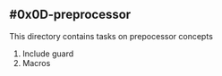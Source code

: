 #0x0D-preprocessor
---

This directory contains tasks on prepocessor concepts

1. Include guard
2. Macros
